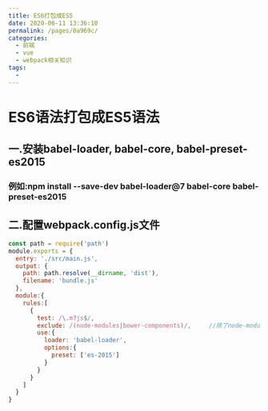 ```yaml
---
title: ES6打包成ES5
date: 2020-06-11 13:36:10
permalink: /pages/0a969c/
categories:
  - 前端
  - vue
  - webpack相关知识
tags:
  - 
---
```

# ES6语法打包成ES5语法

## 一.安装babel-loader, babel-core, babel-preset-es2015

### 例如:npm install --save-dev babel-loader@7 babel-core babel-preset-es2015

## 二.配置webpack.config.js文件

```javascript
const path = require('path')
module.exports = {
  entry: './src/main.js',
  output: {
    path: path.resolve(__dirname, 'dist'),
    filename: 'bundle.js'
  },
  module:{
    rules:[
      {
        test: /\.m?js$/,
        exclude: /(node-modules|bower-components)/,		//除了node-modules和bower-components
        use:{
          loader: 'babel-loader',
          options:{
            preset: ['es-2015']
          }
        }
      }
    ]
  }
}
```

